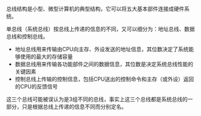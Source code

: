 总线结构是小型、微型计算机的典型结构，它可以将五大基本部件连接成硬件系统。

单总线（系统总线）按总线上传递的信息的不同，又可以细分为：地址总线、数据总线和控制总线。

- 地址总线用来传输由CPU向主存、外设发送的地址信息，其位数决定了系统能够使用的最大的存储容量
- 数据总线用来传输各功能部件之间的数据信息，其位数是决定系统总线性能的关键因素
- 控制总线上传输的控制信息，包括CPU送出的控制命令和主存（或外设）返回的CPU的反馈信号

这三个总线可能被误认为是3组不同的总线，事实上这三个总线都是系统总线的一部分，只是根据总线上传递的信息不同而分别定名。

